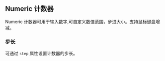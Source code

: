<div class="demo-header">
<p class="overviewicon">
  <span class="wapi-form-numeric"/>
</p>

## Numeric 计数器

<nova-uxlink widget-name="Numeric"></nova-uxlink>

Numeric 计数器可用于输入数字,可自定义数值范围，步进大小。支持鼠标键盘增减。

</div>

### 步长

可通过 `step` 属性设置计数器的步长。

<nova-demo-view link="numeric/about-step.vue"></nova-demo-view>

<br />
